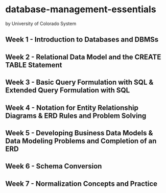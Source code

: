 # database-management-essentials
by University of Colorado System

## Week 1 - Introduction to Databases and DBMSs
## Week 2 - Relational Data Model and the CREATE TABLE Statement
## Week 3 - Basic Query Formulation with SQL & Extended Query Formulation with SQL
## Week 4 - Notation for Entity Relationship Diagrams & ERD Rules and Problem Solving
## Week 5 - Developing Business Data Models & Data Modeling Problems and Completion of an ERD
## Week 6 - Schema Conversion
## Week 7 - Normalization Concepts and Practice 
